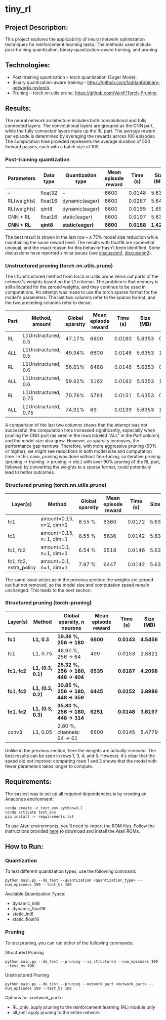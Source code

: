 # tiny_rl

## Project Description:
This project explores the applicability of neural network optimization techniques for reinforcement learning tasks. 
The methods used include post-training quantization, binary quantization-aware training, and pruning.

## Technologies:
* Post-training quantization – torch.quantization (Eager Mode).
* Binary quantization-aware training – https://github.com/1adrianb/binary-networks-pytorch.
* Pruning – torch.nn.utils.prune, https://github.com/VainF/Torch-Pruning.

## Results:
The neural network architecture includes both convolutional and fully connected layers.
The convolutional layers are grouped as the CNN part, while the fully connected layers make up the RL part.
The average reward per episode is determined by averaging the rewards across 100 episodes. 
The computation time provided represents the average duration of 500 forward passes, each with a batch size of 100.

### Post-training quantization
Parameters  | Data type | Quantization type | Mean episode reward | Time (s)  | Size (MB) |
----------  | --------- | ----------------- | ------------------- | --------  | --------- |
–           | float32   | –                 | 6600                | 0.0148    | 5.6354    |
RL(weights) | float16   | dynamic(eager)    | 6600                | 0.0287    | 5.6402    |
RL(weights) | qint8     | dynamic(eager)    | 6600                | 0.0155    | 1.6568    |
CNN + RL    | float16   | static(eager)     | 6600                | 0.0197    | 5.6355    |
**CNN + RL**| **qint8** | **static(eager)** | **6600**            | **0.0188**|**1.4264** |

The best result is shown in the last row – a 75% model size reduction while maintaining the same reward level. 
The results with float16 are somewhat unusual, and the exact reason for this behavior hasn't been identified. 
Some discussions have reported similar issues 
(see [discussion1](https://discuss.pytorch.org/t/float16-dynamic-quantization-has-no-model-size-benefit/99675), 
[discussion2](https://discuss.pytorch.org/t/quantization-not-decreasing-model-size-static-and-qat/87319)).

### Unstructured pruning (torch.nn.utils.prune)

The L1Unstructured method from torch.nn.utils.prune zeros out parts of the network's weights based on the L1 criterion. 
The problem is that memory is still allocated for the zeroed weights, and they continue to be used in computations. 
An attempt was made to use the torch.sparse format for the model's parameters. 
The last two columns refer to the sparse format, and the two preceding columns refer to dense.

Part | Method, amount       | Global sparsity | Mean episode reward | Time (s) | Size (MB) | Time (s) | Size (MB) |
---- | -------------------- | --------------- | ------------------- | -------- | --------- | -------- | --------- |
RL   | L1Unstructured, 0.5  | 47.17%          | 6600                | 0.0160   | 5.6353    | 0.1049   | 13.6048   |
ALL  | L1Unstructured, 0.5  | 49.94%          | 6600                | 0.0148   | 5.6353    | 1.2456   | 14.0726   |
RL   | L1Unstructured, 0.6  | 56.61%          | 6488                | 0.0146   | 5.6353    | 0.0920   | 10.9489   |
ALL  | L1Unstructured, 0.6  | 59.92%          | 5162                | 0.0162   | 5.6353    | 1.3546   | 11.2611   |
RL   | L1Unstructured, 0.75 | 70.76%          | 5781                | 0.0151   | 5.6353    | 0.0733   | 6.9652    |
ALL  | L1Unstructured, 0.75 | 74.91%          | 69                  | 0.0139   | 5.6353    | 1.1668   | 7.0439    |

A comparison of the last two columns shows that the attempt was not successful: 
the computation time increased significantly, especially when pruning the CNN part 
(as seen in the rows labeled "ALL" in the Part column), and the model size also grew. 
However, as sparsity increases, the performance gap narrows. 
Therefore, with more aggressive pruning (90% or higher), we might see reductions in both model size and computation time. 
In this case, pruning was done without fine-tuning, 
so iterative pruning (pruning → training → pruning → etc.) with over 90% pruning of the RL part, 
followed by converting the weights to a sparse format, could potentially lead to better outcomes.

### Structured pruning (torch.nn.utils.prune)
Layer(s)               | Method                  | Global sparsity | Mean episode reward | Time (s) | Size (MB) |
---------------------- | ----------------------- | --------------- | ------------------- | -------- | --------- | 
fc1                    | amount=0.15, n=2, dim=1 | 8.55 %          | 6360                | 0.0172   | 5.635433  |
fc1                    | amount=0.15, n=1, dim=1 | 8.55 %          | 5636                | 0.0142   | 5.635433  |
fc1, fc2               | amount=0.1,  n=1, dim=1 | 6.54 %          | 6518                | 0.0146   | 5.635433  |
fc1, fc2, extra_policy | amount=0.1,  n=1, dim=1 | 7.97 %          | 6447                | 0.0142   | 5.635433  |

The same issue arises as in the previous section: 
the weights are zeroed out but not removed, so the model size and computation speed remain unchanged. 
This leads to the next section.


### Structured pruning (torch-pruning)

Layer(s)               | Method                  | Global sparsity, n neurons          | Mean episode reward | Time (s)  | Size (MB) |
---------------------- | ----------------------- | -------------------------------     | ------------------- | --------  | --------- | 
**fc1**                | **L1, 0.3**             | **19.36 %, 256 -> 180**             | **6600**            | **0.0143**| **4.5456**| 
fc1                    | L1, 0.75                | 48.90 %, 256 -> 64                  | 499                 | 0.0153    | 2.8821    | 
**fc1, fc2**           | **L1, (0.3, 0.1)**      | **25.32 %, 256 -> 180, 448 -> 404** | **6535**            | **0.0187**| **4.2098**| 
**fc1, fc2**           | **L1, (0.3, 0.2)**      | **30.85 %, 256 -> 180, 448 -> 359** | **6445**            | **0.0152**| **3.8986**| 
**fc1, fc2**           | **L1, (0.3, 0.3)**      | **35.80 %, 256 -> 180, 448 -> 314** | **6251**            | **0.0148**| **3.6197**| 
conv3                  | L1, 0.05                | 2.80 %, channels: 64 -> 61          | 6600                | 0.0145    | 5.4779    | 

Unlike in the previous section, here the weights are actually removed. 
The best results can be seen in rows 1, 3, 4, and 5. 
However, it's clear that the speed did not improve: 
comparing rows 1 and 2 shows that the model with fewer parameters takes longer to compute.

## Requirements:
The easiest way to set up all required dependencies is by creating an Anaconda environment:
```
conda create -n test_env python=3.7
conda activate test_env
pip install -r requirements.txt
```
To use Atari environments, you'll need to import the ROM files. 
Follow the instructions provided [here](https://github.com/openai/atari-py?tab=readme-ov-file#roms) 
to download and install the Atari ROMs.

## How to Run:
### Quantization
To test different quantization types, use the following command:

`python main.py --do_test --quantization <quantization_type> --num_episodes 100 --test_bs 100`

Available Quantization Types:
* dynamic_int8
* dynamic_float16
* static_int8
* static_float16

### Pruning
To test pruning, you can run either of the following commands:

Structured Pruning

`python main.py --do_test --pruning --is_structured --num_episodes 100 --test_bs 100`

Unstructured Pruning

`python main.py --do_test --pruning --network_part <network_part> --num_episodes 100 --test_bs 100`

Options for <network_part>:
* RL_only: apply pruning to the reinforcement learning (RL) module only
* all_net: apply pruning to the entire network
